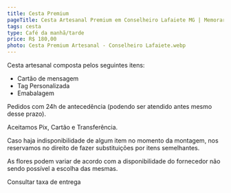 ```yaml
---
title: Cesta Premium
pageTitle: Cesta Artesanal Premium em Conselheiro Lafaiete MG | Memorare Cestas
tags: cesta
type: Café da manhã/tarde
price: R$ 180,00
photo: Cesta Premium Artesanal - Conselheiro Lafaiete.webp
---
```

Cesta artesanal composta pelos seguintes itens:

- Cartão de mensagem
- Tag Personalizada
- Emabalagem


Pedidos com 24h de antecedência (podendo ser atendido antes mesmo desse prazo). 

Aceitamos Pix, Cartão e Transferência. 

Caso haja indisponibilidade de algum item no momento da montagem, nos reservamos no direito de fazer substituições por itens semelhantes. 

As flores podem variar de acordo com a disponibilidade do fornecedor não sendo possível a escolha das mesmas. 

Consultar taxa de entrega